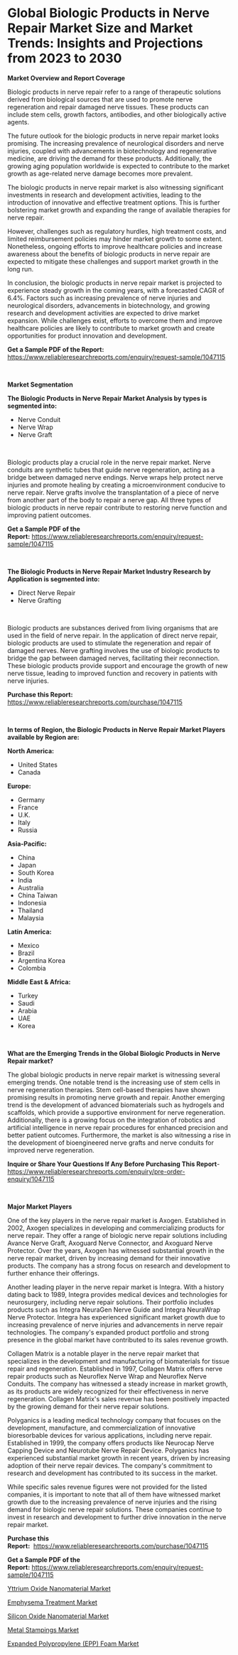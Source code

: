 <p><h1>Global Biologic Products in Nerve Repair Market Size and Market Trends: Insights and Projections from 2023 to 2030</h1></p><p><strong>Market Overview and Report Coverage</strong></p>
<p><p>Biologic products in nerve repair refer to a range of therapeutic solutions derived from biological sources that are used to promote nerve regeneration and repair damaged nerve tissues. These products can include stem cells, growth factors, antibodies, and other biologically active agents.</p><p>The future outlook for the biologic products in nerve repair market looks promising. The increasing prevalence of neurological disorders and nerve injuries, coupled with advancements in biotechnology and regenerative medicine, are driving the demand for these products. Additionally, the growing aging population worldwide is expected to contribute to the market growth as age-related nerve damage becomes more prevalent.</p><p>The biologic products in nerve repair market is also witnessing significant investments in research and development activities, leading to the introduction of innovative and effective treatment options. This is further bolstering market growth and expanding the range of available therapies for nerve repair.</p><p>However, challenges such as regulatory hurdles, high treatment costs, and limited reimbursement policies may hinder market growth to some extent. Nonetheless, ongoing efforts to improve healthcare policies and increase awareness about the benefits of biologic products in nerve repair are expected to mitigate these challenges and support market growth in the long run.</p><p>In conclusion, the biologic products in nerve repair market is projected to experience steady growth in the coming years, with a forecasted CAGR of 6.4%. Factors such as increasing prevalence of nerve injuries and neurological disorders, advancements in biotechnology, and growing research and development activities are expected to drive market expansion. While challenges exist, efforts to overcome them and improve healthcare policies are likely to contribute to market growth and create opportunities for product innovation and development.</p></p>
<p><strong>Get a Sample PDF of the Report:</strong> <a href="https://www.reliableresearchreports.com/enquiry/request-sample/1047115">https://www.reliableresearchreports.com/enquiry/request-sample/1047115</a></p>
<p>&nbsp;</p>
<p><strong>Market Segmentation</strong></p>
<p><strong>The Biologic Products in Nerve Repair Market Analysis by types is segmented into:</strong></p>
<p><ul><li>Nerve Conduit</li><li>Nerve Wrap</li><li>Nerve Graft</li></ul></p>
<p>&nbsp;</p>
<p><p>Biologic products play a crucial role in the nerve repair market. Nerve conduits are synthetic tubes that guide nerve regeneration, acting as a bridge between damaged nerve endings. Nerve wraps help protect nerve injuries and promote healing by creating a microenvironment conducive to nerve repair. Nerve grafts involve the transplantation of a piece of nerve from another part of the body to repair a nerve gap. All three types of biologic products in nerve repair contribute to restoring nerve function and improving patient outcomes.</p></p>
<p><strong>Get a Sample PDF of the Report:</strong>&nbsp;<a href="https://www.reliableresearchreports.com/enquiry/request-sample/1047115">https://www.reliableresearchreports.com/enquiry/request-sample/1047115</a></p>
<p>&nbsp;</p>
<p><strong>The Biologic Products in Nerve Repair Market Industry Research by Application is segmented into:</strong></p>
<p><ul><li>Direct Nerve Repair</li><li>Nerve Grafting</li></ul></p>
<p>&nbsp;</p>
<p><p>Biologic products are substances derived from living organisms that are used in the field of nerve repair. In the application of direct nerve repair, biologic products are used to stimulate the regeneration and repair of damaged nerves. Nerve grafting involves the use of biologic products to bridge the gap between damaged nerves, facilitating their reconnection. These biologic products provide support and encourage the growth of new nerve tissue, leading to improved function and recovery in patients with nerve injuries.</p></p>
<p><strong>Purchase this Report:</strong>&nbsp; <a href="https://www.reliableresearchreports.com/purchase/1047115">https://www.reliableresearchreports.com/purchase/1047115</a></p>
<p>&nbsp;</p>
<p><strong>In terms of Region, the Biologic Products in Nerve Repair Market Players available by Region are:</strong></p>
<p>
    <p> <strong> North America: </strong>
        <ul>
            <li>United States</li>
            <li>Canada</li>
        </ul>
        </p> 
    <p> <strong> Europe: </strong>
        <ul>
            <li>Germany</li>
            <li>France</li>
            <li>U.K.</li>
            <li>Italy</li>
            <li>Russia</li>
        </ul>
        </p> 
    <p> <strong> Asia-Pacific: </strong>
        <ul>
            <li>China</li>
            <li>Japan</li>
            <li>South Korea</li>
            <li>India</li>
            <li>Australia</li>
            <li>China Taiwan</li>
            <li>Indonesia</li>
            <li>Thailand</li>
            <li>Malaysia</li>
        </ul>
        </p> 
    <p> <strong> Latin America: </strong>
        <ul>
            <li>Mexico</li>
            <li>Brazil</li>
            <li>Argentina Korea</li>
            <li>Colombia</li>
        </ul>
        </p> 
    <p> <strong> Middle East & Africa: </strong>
        <ul>
            <li>Turkey</li>
            <li>Saudi</li>
            <li>Arabia</li>
            <li>UAE</li>
            <li>Korea</li>
        </ul>
    </p>
    </p>
<p>&nbsp;</p>
<p><strong>What are the Emerging Trends in the Global Biologic Products in Nerve Repair market?</strong></p>
<p><p>The global biologic products in nerve repair market is witnessing several emerging trends. One notable trend is the increasing use of stem cells in nerve regeneration therapies. Stem cell-based therapies have shown promising results in promoting nerve growth and repair. Another emerging trend is the development of advanced biomaterials such as hydrogels and scaffolds, which provide a supportive environment for nerve regeneration. Additionally, there is a growing focus on the integration of robotics and artificial intelligence in nerve repair procedures for enhanced precision and better patient outcomes. Furthermore, the market is also witnessing a rise in the development of bioengineered nerve grafts and nerve conduits for improved nerve regeneration.</p></p>
<p><strong>Inquire or Share Your Questions If Any Before Purchasing This Report</strong>- <a href="https://www.reliableresearchreports.com/enquiry/pre-order-enquiry/1047115">https://www.reliableresearchreports.com/enquiry/pre-order-enquiry/1047115</a></p>
<p>&nbsp;</p>
<p><strong>Major Market Players</strong></p>
<p><p>One of the key players in the nerve repair market is Axogen. Established in 2002, Axogen specializes in developing and commercializing products for nerve repair. They offer a range of biologic nerve repair solutions including Avance Nerve Graft, Axoguard Nerve Connector, and Axoguard Nerve Protector. Over the years, Axogen has witnessed substantial growth in the nerve repair market, driven by increasing demand for their innovative products. The company has a strong focus on research and development to further enhance their offerings.</p><p>Another leading player in the nerve repair market is Integra. With a history dating back to 1989, Integra provides medical devices and technologies for neurosurgery, including nerve repair solutions. Their portfolio includes products such as Integra NeuraGen Nerve Guide and Integra NeuraWrap Nerve Protector. Integra has experienced significant market growth due to increasing prevalence of nerve injuries and advancements in nerve repair technologies. The company's expanded product portfolio and strong presence in the global market have contributed to its sales revenue growth.</p><p>Collagen Matrix is a notable player in the nerve repair market that specializes in the development and manufacturing of biomaterials for tissue repair and regeneration. Established in 1997, Collagen Matrix offers nerve repair products such as Neuroflex Nerve Wrap and Neuroflex Nerve Conduits. The company has witnessed a steady increase in market growth, as its products are widely recognized for their effectiveness in nerve regeneration. Collagen Matrix's sales revenue has been positively impacted by the growing demand for their nerve repair solutions.</p><p>Polyganics is a leading medical technology company that focuses on the development, manufacture, and commercialization of innovative bioresorbable devices for various applications, including nerve repair. Established in 1999, the company offers products like Neurocap Nerve Capping Device and Neurotube Nerve Repair Device. Polyganics has experienced substantial market growth in recent years, driven by increasing adoption of their nerve repair devices. The company's commitment to research and development has contributed to its success in the market.</p><p>While specific sales revenue figures were not provided for the listed companies, it is important to note that all of them have witnessed market growth due to the increasing prevalence of nerve injuries and the rising demand for biologic nerve repair solutions. These companies continue to invest in research and development to further drive innovation in the nerve repair market.</p></p>
<p><strong>Purchase this Report:</strong>&nbsp;&nbsp;<a href="https://www.reliableresearchreports.com/purchase/1047115">https://www.reliableresearchreports.com/purchase/1047115</a></p>
<p></p>
<p><strong>Get a Sample PDF of the Report:</strong>&nbsp;<a href="https://www.reliableresearchreports.com/enquiry/request-sample/1047115">https://www.reliableresearchreports.com/enquiry/request-sample/1047115</a></p>
<p><p><a href="https://www.linkedin.com/pulse/yttrium-oxide-nanomaterial-market-size-2023-2030-global-wve7c/">Yttrium Oxide Nanomaterial Market</a></p><p><a href="https://medium.com/@ginawindler1965/emphysema-treatment-market-size-cagr-trends-2024-2030-15c5e716cb75">Emphysema Treatment Market</a></p><p><a href="https://www.linkedin.com/pulse/silicon-oxide-nanomaterial-market-research-report-unlocks-lidfc/">Silicon Oxide Nanomaterial Market</a></p><p><a href="https://medium.com/@isidrowolff1966/metal-stampings-market-size-cagr-trends-2024-2030-440d450ce9ee">Metal Stampings Market</a></p><p><a href="https://github.com/merzlyukov93/Market-Research-Report-List-1/blob/main/expanded-polypropylene-epp-foam-market.md">Expanded Polypropylene (EPP) Foam Market</a></p></p>